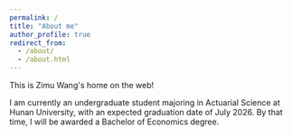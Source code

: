 ```yaml
---
permalink: /
title: "About me"
author_profile: true
redirect_from: 
  - /about/
  - /about.html
---
```


This is Zimu Wang's home on the web!

I am currently an undergraduate student majoring in Actuarial Science at Hunan University, with an expected graduation date of July 2026. By that time, I will be awarded a Bachelor of Economics degree.
